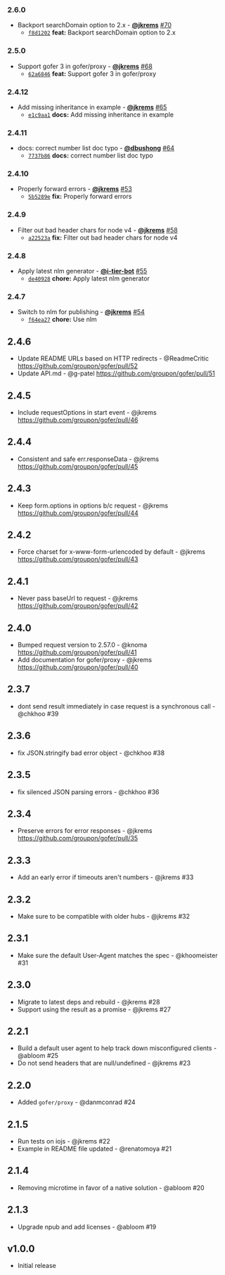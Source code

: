 ### 2.6.0

* Backport searchDomain option to 2.x - **[@jkrems](https://github.com/jkrems)** [#70](https://github.com/groupon/gofer/pull/70)
  - [`f8d1202`](https://github.com/groupon/gofer/commit/f8d12020e098c6564cd7d138fb8b0a6f15105330) **feat:** Backport searchDomain option to 2.x


### 2.5.0

* Support gofer 3 in gofer/proxy - **[@jkrems](https://github.com/jkrems)** [#68](https://github.com/groupon/gofer/pull/68)
  - [`62a6846`](https://github.com/groupon/gofer/commit/62a6846695d9645ed22e4a07e16f1dd3a8d21398) **feat:** Support gofer 3 in gofer/proxy


### 2.4.12

* Add missing inheritance in example - **[@jkrems](https://github.com/jkrems)** [#65](https://github.com/groupon/gofer/pull/65)
  - [`e1c9aa1`](https://github.com/groupon/gofer/commit/e1c9aa1afb9a3e0800ea097cdb17a4022333a151) **docs:** Add missing inheritance in example


### 2.4.11

* docs: correct number list doc typo - **[@dbushong](https://github.com/dbushong)** [#64](https://github.com/groupon/gofer/pull/64)
  - [`7737b86`](https://github.com/groupon/gofer/commit/7737b8693a675d8a5e1244d6231e1f67d0d5283b) **docs:** correct number list doc typo


### 2.4.10

* Properly forward errors - **[@jkrems](https://github.com/jkrems)** [#53](https://github.com/groupon/gofer/pull/53)
  - [`5b5289e`](https://github.com/groupon/gofer/commit/5b5289eba138292271509b56930ba7463ff3c483) **fix:** Properly forward errors


### 2.4.9

* Filter out bad header chars for node v4 - **[@jkrems](https://github.com/jkrems)** [#58](https://github.com/groupon/gofer/pull/58)
  - [`a22523a`](https://github.com/groupon/gofer/commit/a22523a3e197e70b43e3365b89c7ca59ba8d5c72) **fix:** Filter out bad header chars for node v4


### 2.4.8

* Apply latest nlm generator - **[@i-tier-bot](https://github.com/i-tier-bot)** [#55](https://github.com/groupon/gofer/pull/55)
  - [`de40928`](https://github.com/groupon/gofer/commit/de40928d7de1bc5508671c8ac771c42f93c99ee2) **chore:** Apply latest nlm generator


### 2.4.7

* Switch to nlm for publishing - **[@jkrems](https://github.com/jkrems)** [#54](https://github.com/groupon/gofer/pull/54)
  - [`f64ea27`](https://github.com/groupon/gofer/commit/f64ea27fcf89d8e3321f52fbfd60b7581839cf83) **chore:** Use nlm


2.4.6
-----
* Update README URLs based on HTTP redirects - @ReadmeCritic
  https://github.com/groupon/gofer/pull/52
* Update API.md - @g-patel
  https://github.com/groupon/gofer/pull/51

2.4.5
-----
* Include requestOptions in start event - @jkrems
  https://github.com/groupon/gofer/pull/46

2.4.4
-----
* Consistent and safe err.responseData - @jkrems
  https://github.com/groupon/gofer/pull/45

2.4.3
-----
* Keep form.options in options b/c request - @jkrems
  https://github.com/groupon/gofer/pull/44

2.4.2
-----
* Force charset for x-www-form-urlencoded by default - @jkrems
  https://github.com/groupon/gofer/pull/43

2.4.1
-----
* Never pass baseUrl to request - @jkrems
  https://github.com/groupon/gofer/pull/42

2.4.0
-----
* Bumped request version to 2.57.0 - @knoma
  https://github.com/groupon/gofer/pull/41
* Add documentation for gofer/proxy - @jkrems
  https://github.com/groupon/gofer/pull/40

2.3.7
-----
* dont send result immediately in case request is a synchronous call - @chkhoo #39

2.3.6
-----
* fix JSON.stringify bad error object - @chkhoo #38

2.3.5
-----
* fix silenced JSON parsing errors - @chkhoo #36

2.3.4
-----
* Preserve errors for error responses - @jkrems
  https://github.com/groupon/gofer/pull/35

2.3.3
-----
* Add an early error if timeouts aren't numbers - @jkrems #33

2.3.2
-----
* Make sure to be compatible with older hubs - @jkrems #32

2.3.1
-----
* Make sure the default User-Agent matches the spec - @khoomeister #31

2.3.0
-----
* Migrate to latest deps and rebuild - @jkrems #28
* Support using the result as a promise - @jkrems #27

2.2.1
-----
* Build a default user agent to help track down misconfigured clients - @abloom #25
* Do not send headers that are null/undefined - @jkrems #23

2.2.0
-----
* Added `gofer/proxy` - @danmconrad #24

2.1.5
-----
* Run tests on iojs - @jkrems #22
* Example in README file updated - @renatomoya #21

2.1.4
-----
* Removing microtime in favor of a native solution - @abloom #20

2.1.3
-----
* Upgrade npub and add licenses - @abloom #19

v1.0.0
------
* Initial release
